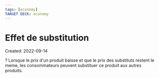 ```yaml
---
tags: [economy] 
TARGET DECK: economy
---
```

# Effet de substitution
Created: 2022-09-14

?
Lorsque le prix d'un produit baisse et que le prix des substituts restent le meme, les consommateurs peuvent substituer ce produit aux autres produits.
<!--SR:!2022-12-26,68,270-->

